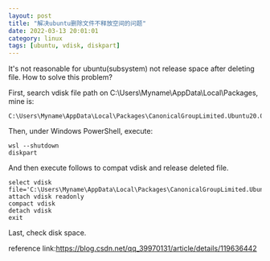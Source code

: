 ```yaml
---
layout: post
title: "解决ubuntu删除文件不释放空间的问题"
date: 2022-03-13 20:01:01
category: linux
tags: [ubuntu, vdisk, diskpart]
---
```

It's not reasonable for ubuntu(subsystem) not release space after deleting file. How to solve this problem?

First, search vdisk file path on C:\Users\Myname\AppData\Local\Packages, mine is:

```
C:\Users\Myname\AppData\Local\Packages\CanonicalGroupLimited.Ubuntu20.04LTS_79rhkp1fndgsc\LocalState\ext4.vhdx
```

Then, under Windows PowerShell, execute:

```
wsl --shutdown
diskpart
```

And then execute follows to compat vdisk and release deleted file.

```
select vdisk file='C:\Users\Myname\AppData\Local\Packages\CanonicalGroupLimited.Ubuntu20.04LTS_79rhkp1fndgsc\LocalState\ext4.vhdx'
attach vdisk readonly
compact vdisk
detach vdisk
exit
```

Last, check disk space.



reference link:https://blog.csdn.net/qq_39970131/article/details/119636442
